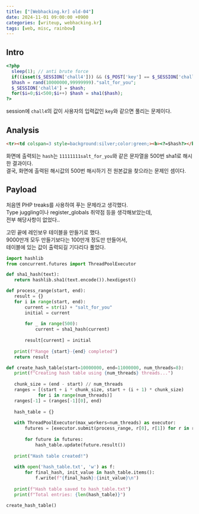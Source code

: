 ```yaml
---
title: ["[Webhacking.kr] old-04"]
date: 2024-11-01 09:00:00 +0900
categories: [writeup, webhacking.kr]
tags: [web, misc, rainbow]
---
```

## Intro
```php
<?php
  sleep(1); // anti brute force
  if((isset($_SESSION['chall4'])) && ($_POST['key'] == $_SESSION['chall4'])) solve(4);
  $hash = rand(10000000,99999999)."salt_for_you";
  $_SESSION['chall4'] = $hash;
  for($i=0;$i<500;$i++) $hash = sha1($hash);
?>
```
session에 `chall4`의 값이 사용자의 입력값인 `key`와 같으면 풀리는 문제이다.  

## Analysis

```html
<tr><td colspan=3 style=background:silver;color:green;><b><?=$hash?></b></td></tr>
```

화면에 출력되는 `hash`는 `11111111salt_for_you`와 같은 문자열을 500번 sha1로 해시한 결과이다.  
결국, 화면에 출력된 해시값의 500번 해시하기 전 원본값을 찾으라는 문제인 셈이다.


## Payload

처음엔 PHP treaks를 사용하여 푸는 문제라고 생각했다.  
Type juggling이나 register_globals 취약점 등을 생각해보았는데,  
전부 해당사항이 없었다..  

고민 끝에 레인보우 테이블을 만들기로 했다.  
9000만개 모두 만들기보다는 100만개 정도만 만들어서,  
테이블에 있는 값이 출력되길 기다리다 풀었다.  

```python
import hashlib
from concurrent.futures import ThreadPoolExecutor

def sha1_hash(text):
   return hashlib.sha1(text.encode()).hexdigest()

def process_range(start, end):
   result = {}
   for i in range(start, end):
       current = str(i) + "salt_for_you"
       initial = current
       
       for _ in range(500):
           current = sha1_hash(current)
           
       result[current] = initial
   
   print(f"Range {start}-{end} completed")
   return result

def create_hash_table(start=10000000, end=11000000, num_threads=8):
   print(f"Creating hash table using {num_threads} threads...")
   
   chunk_size = (end - start) // num_threads
   ranges = [(start + i * chunk_size, start + (i + 1) * chunk_size) 
            for i in range(num_threads)]
   ranges[-1] = (ranges[-1][0], end)
   
   hash_table = {}
   
   with ThreadPoolExecutor(max_workers=num_threads) as executor:
       futures = [executor.submit(process_range, r[0], r[1]) for r in ranges]
       
       for future in futures:
           hash_table.update(future.result())
   
   print("Hash table created!")
   
   with open('hash_table.txt', 'w') as f:
       for final_hash, init_value in hash_table.items():
           f.write(f"{final_hash}:{init_value}\n")
   
   print(f"Hash table saved to hash_table.txt")
   print(f"Total entries: {len(hash_table)}")

create_hash_table()
```